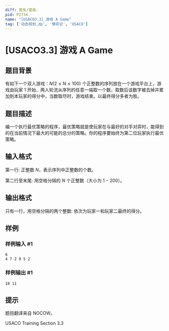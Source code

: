 ```yaml
---
diff: 普及/提高-
pid: P2734
name: "[USACO3.3] 游戏 A Game"
tag: ['动态规划,dp', '博弈论', 'USACO']
---
```

# [USACO3.3] 游戏 A Game
## 题目背景

有如下一个双人游戏：$N (2 \leq N \leq 100)$ 个正整数的序列放在一个游戏平台上，游戏由玩家 $1$ 开始，两人轮流从序列的任意一端取一个数，取数后该数字被去掉并累加到本玩家的得分中，当数取尽时，游戏结束。以最终得分多者为胜。
## 题目描述

编一个执行最优策略的程序，最优策略就是使玩家在与最好的对手对弈时，能得到的在当前情况下最大的可能的总分的策略。你的程序要始终为第二位玩家执行最优策略。
## 输入格式

第一行: 正整数 $N$，表示序列中正整数的个数。

第二行至末尾: 用空格分隔的 $N$ 个正整数（大小为 $1-200$）。
## 输出格式

只有一行，用空格分隔的两个整数: 依次为玩家一和玩家二最终的得分。
## 样例

### 样例输入 #1
```
6 
4 7 2 9 5 2
```
### 样例输出 #1
```
18 11
```
## 提示

题目翻译来自 NOCOW。

USACO Training Section 3.3
